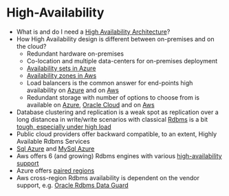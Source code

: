 # High-Availability

* What is and do I need a [High Availability Architecture](https://www.getfilecloud.com/blog/an-introduction-to-high-availability-architecture/)?
* How High Availability design is different between on-premises and on the cloud?
  * Redundant hardware on-premises
  * Co-location and multiple data-centers for on-premises deployment
  * [Availability sets in Azure](https://docs.microsoft.com/en-us/azure/architecture/resiliency/high-availability-azure-applications)
  * [Availability zones in Aws](https://docs.aws.amazon.com/AWSEC2/latest/UserGuide/using-regions-availability-zones.html)
  * Load balancers is the common answer for end-points high availability on [Azure](https://docs.microsoft.com/en-us/azure/load-balancer/load-balancer-configure-ha-ports) and on [Aws](https://aws.amazon.com/elasticloadbalancing/)
  * Redundant storage with number of options to choose from is available on [Azure](https://docs.microsoft.com/en-us/azure/storage/common/storage-redundancy), [Oracle Cloud](https://cloud.oracle.com/en_US/infrastructure/storage) and on [Aws](https://aws.amazon.com/s3/faqs/)
* Database clustering and replication is a weak spot as replication over a long distancea in write/write scenarios with classical [Rdbms](https://www.tutorialspoint.com/sql/sql-rdbms-concepts.htm) is a bit [tough, especially under high load](https://www.researchgate.net/profile/Ciprian_Octavian_Truica2/publication/264416935_Asynchronous_Replication_in_Microsoft_SQL_Server_PostgreSQL_and_MySQL/links/53dbe6160cf216e4210c0375/Asynchronous-Replication-in-Microsoft-SQL-Server-PostgreSQL-and-MySQL.pdf)
* Public cloud providers offer backward compatible, to an extent, Highly Available Rdbms Services
* [Sql Azure](https://docs.microsoft.com/en-us/azure/sql-database/sql-database-high-availability) and [MySql Azure](https://azure.microsoft.com/en-us/services/mysql/)
* Aws offers 6 (and growing) Rdbms engines with various [high-availability support](https://docs.aws.amazon.com/AmazonRDS/latest/UserGuide/Concepts.MultiAZ.html)
* Azure offers [paired regions](https://docs.microsoft.com/en-us/azure/best-practices-availability-paired-regions)
* Aws cross-region Rdbms availability is dependent on the vendor support, e.g. [Oracle Rdbms Data Guard](https://docs.aws.amazon.com/quickstart/latest/oracle-database/app-a.html)